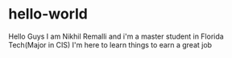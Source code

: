 # hello-world

Hello Guys 
I am Nikhil Remalli and i'm a master student in Florida Tech(Major in CIS) I'm here to learn things to earn a great job
